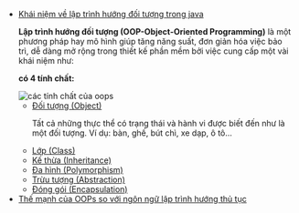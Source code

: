 <div class="goto-wrapper mom_list">
    <ul id="go-to-detail">
        <li class="list-goto-1">
            <a href="#goto-h2-1">Khái niệm về lập trình hướng đối tượng trong java</a>
            <p><strong> Lập trình hướng đối tượng (OOP-Object-Oriented Programming)</strong> là một phương pháp hay mô hình giúp tăng năng suất, đơn giản hóa việc bảo trì, dễ dàng mở rộng trong thiết kế phần mềm bởi việc cung cấp một vài khái niệm như: </p>
            <p> <strong>có 4 tính chất:</strong> </p>
            <img src="https://viettuts.vn/images/java/cac-tinh-chat-cua-oops.png" alt="các tính chất của oops">
            <ul>
                <li><a href="#goto-h3-1">Đối tượng (Object)</a>
                <p> Tất cả những thực thể có trạng thái và hành vi được biết đến như là một đối tượng. Ví dụ: bàn, ghế, bút chì, xe dạp, ô tô... </p>
                </li>
                <li><a href="#goto-h3-2">Lớp (Class)</a></li>
                <li><a href="#goto-h3-3">Kế thừa (Inheritance)</a></li>
                <li><a href="#goto-h3-4">Đa hình (Polymorphism)</a></li>
                <li><a href="#goto-h3-5">Trừu tượng (Abstraction)</a></li>
                <li><a href="#goto-h3-6">Đóng gói (Encapsulation)</a></li>
            </ul>
        </li>
        <li class="list-goto-2">
            <a href="#goto-h2-2">Thế mạnh của OOPs so với ngôn ngữ lập trình hướng thủ tục</a>
        </li>
    </ul>
</div>
